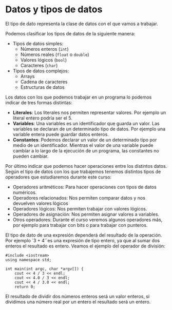 # Datos y tipos de datos

El tipo de dato representa la clase de datos con el que vamos a trabajar. 

Podemos clasificar los tipos de datos de la siguiente manera:

* Tipos de datos simples:
    * Números enteros (`int`)
    * Números reales (`float` o `double`)
    * Valores lógicos (`bool`)
    * Caracteres (`char`)
* Tipos de datos complejos:
    * Arrays
    * Cadena de caracteres
    * Estructuras de datos

Los datos con los que podemos trabajar en un programa lo podemos indicar de tres formas distintas:

* **Literales**: Los literales nos permiten representar valores. Por ejemplo un literal entero podría ser el 5.
* **Variables**: Una variables es un identificador que guarda un valor. Las variables se declaran de un determinado tipo de datos. Por ejemplo una variable entera puede guardar datos enteros.
* **Constantes**: Podemos declarar un valor de un determinado tipo por medio de un identificador. Mientras el valor de una variable puede cambiar a lo largo de la ejecución de un programa, las constantes no pueden cambiar.

Por último indicar que podemos hacer operaciones entre los distintos datos. Según el tipo de datos con los que trabajemos tenemos distintos tipos de operadores que estudiaremos durante este curso:

* Operadores aritméticos: Para hacer operaciones con tipos de datos numéricos.
* Operadores relacionados: Nos permiten comparar datos y nos devuelven valores lógicos
* Operadores lógicos: Nos permiten trabajar con valores lógicos.
* Operadores de asignación: Nos permiten asignar valores a variables.
* Otros operadores: Durante el curso veremos algunos operadores más, por ejemplo para trabajar con bits o para trabajar con punteros.

El tipo de dato de una expresión dependerá del resultado de la operación. Por ejemplo `3 + 4``es una expresión de tipo entero, ya que al sumar dos enteros el resultado es entero. Veamos el ejemplo del operador de división:

    #include <iostream>
    using namespace std;

    int main(int argc, char *argv[]) {
        cout << 4 / 3 << endl;
        cout << 4.0 / 3 << endl;
        cout << 4 / 3.0 << endl;
        return 0;

El resultado de dividir dos números enteros será un valor enteros, si dividimos una número real por un entero el resultado será un entero.

